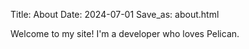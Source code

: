 Title: About
Date: 2024-07-01
Save_as: about.html

Welcome to my site! I'm a developer who loves Pelican.